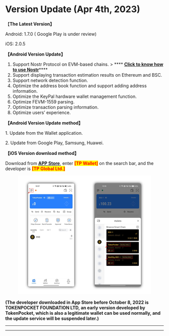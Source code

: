 # Version Update (Apr 4th, 2023)

【**The Latest Version】**

Android: 1.7.0 ( Google Play is under review)

iOS: 2.0.5



**【Android Version Update】**

1. Support Nostr Protocol on EVM-based chains. > **** [**Click to know how to use Nostr**](../../wallet-operation/protocol/nostr.md)****
2. Support displaying transaction estimation results on Ethereum and BSC.
3. Support network detection function.
4. Optimize the address book function and support adding address information.
5. Optimize the KeyPal hardware wallet management function.
6. Optimize FEVM-1559 parsing.
7. Optimize transaction parsing information.
8. Optimize users’ experience.



**【Android Version Update method】**

&#x20;1\. Update from the Wallet application.

&#x20;2\. Update from Google Play, Samsung, Huawei.



**【iOS Version download method】‌**

&#x20; Download from [**APP Store**](https://apps.apple.com/hk/app/tp-global-wallet/id6444625622), enter <mark style="color:red;">**\[TP Wallet]**</mark> on the search bar, and the developer is <mark style="color:red;">**\[TP Global Ltd.]**</mark>

<figure><img src="../../.gitbook/assets/image (1) (2).png" alt=""><figcaption></figcaption></figure>

**(The developer downloaded in App Store before October 8, 2022 is TOKENPOCKET FOUNDATION LTD, an early version developed by TokenPocket, which is also a legitimate wallet can be used normally, and the update service will be suspended later.)**

****

****
